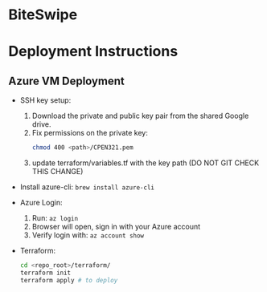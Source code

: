 # BiteSwipe

# Deployment Instructions

## Azure VM Deployment

- SSH key setup:
  1. Download the private and public key pair from the shared Google drive.
  2. Fix permissions on the private key:
     ```bash
     chmod 400 <path>/CPEN321.pem
     ```
  3. update terraform/variables.tf with the key path (DO NOT GIT CHECK THIS CHANGE)
- Install azure-cli: `brew install azure-cli`
- Azure Login:

  1. Run: `az login`
  2. Browser will open, sign in with your Azure account
  3. Verify login with: `az account show`

- Terraform:
  ```Bash
  cd <repo_root>/terraform/
  terraform init
  terraform apply # to deploy
  ```
